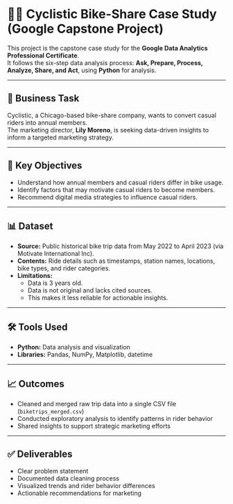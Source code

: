 # 🚴‍♂️ Cyclistic Bike-Share Case Study (Google Capstone Project)

This project is the capstone case study for the **Google Data Analytics Professional Certificate**.  
It follows the six-step data analysis process: **Ask, Prepare, Process, Analyze, Share, and Act**, using **Python** for analysis.

---

## 📌 Business Task
Cyclistic, a Chicago-based bike-share company, wants to convert casual riders into annual members.  
The marketing director, **Lily Moreno**, is seeking data-driven insights to inform a targeted marketing strategy.

---

## 🧠 Key Objectives
- Understand how annual members and casual riders differ in bike usage.
- Identify factors that may motivate casual riders to become members.
- Recommend digital media strategies to influence casual riders.

---

## 📊 Dataset
- **Source:** Public historical bike trip data from May 2022 to April 2023 (via Motivate International Inc).
- **Contents:** Ride details such as timestamps, station names, locations, bike types, and rider categories.
- **Limitations:**  
  - Data is 3 years old.  
  - Data is not original and lacks cited sources.  
  - This makes it less reliable for actionable insights.

---

## 🛠 Tools Used
- **Python:** Data analysis and visualization
- **Libraries:** Pandas, NumPy, Matplotlib, datetime

---

## 📈 Outcomes
- Cleaned and merged raw trip data into a single CSV file (`biketrips_merged.csv`)
- Conducted exploratory analysis to identify patterns in rider behavior
- Shared insights to support strategic marketing efforts

---

## ✅ Deliverables
- Clear problem statement
- Documented data cleaning process
- Visualized trends and rider behavior differences
- Actionable recommendations for marketing
